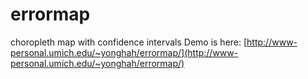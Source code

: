 # errormap
choropleth map with confidence intervals
Demo is here:
[http://www-personal.umich.edu/~yonghah/errormap/](http://www-personal.umich.edu/~yonghah/errormap/)
